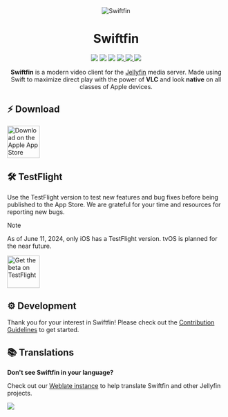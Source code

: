 <div align="center">
  <img alt="Swiftfin" src="./Resources/primary-wide.svg">

  <h1>Swiftfin</h1>
  <img src="https://img.shields.io/badge/iOS-15+-red"/>
  <img src="https://img.shields.io/badge/tvOS-17+-red"/>
  <img src="https://img.shields.io/badge/Jellyfin-10.8.13-9962be"/>
  
  <a href="https://translate.jellyfin.org/engage/swiftfin/">
    <img src="https://translate.jellyfin.org/widgets/swiftfin/-/svg-badge.svg"/>
  </a>
  <a href="https://matrix.to/#/#jellyfin:matrix.org">
    <img src="https://img.shields.io/matrix/jellyfin:matrix.org">
  </a>
  <a href="https://discord.gg/zHBxVSXdBV">
    <img src="https://img.shields.io/badge/Talk%20on-Discord-brightgreen">
  </a>
</div>

<p align="center">
  <b>Swiftfin</b> is a modern video client for the <a href="https://github.com/jellyfin/jellyfin">Jellyfin</a> media server. Made using Swift to maximize direct play with the power of <b>VLC</b> and look <b>native</b> on all classes of Apple devices.
</p>

## ⚡️ Download

<a href="https://apps.apple.com/us/app/swiftfin/id1604098728">
  <img height=75 alt="Download on the Apple App Store" src="./Resources/Download_on_the_App_Store_Badge_US-UK_RGB_blk_092917.svg"/>
</a>

## 🛠️ TestFlight

Use the TestFlight version to test new features and bug fixes before being published to the App Store. We are grateful for your time and resources for reporting new bugs.

> [!NOTE]
> As of June 11, 2024, only iOS has a TestFlight version. tvOS is planned for the near future.

<a href="https://testflight.apple.com/join/SqNPfdxq">
  <img height=75 alt="Get the beta on TestFlight" src="./Resources/Get_the_beta_on_Testflight.svg"/>
</a>

## ⚙️ Development

Thank you for your interest in Swiftfin! Please check out the [Contribution Guidelines](https://github.com/jellyfin/Swiftfin/blob/main/contributing.md) to get started.

## 📚 Translations

**Don't see Swiftfin in your language?**

Check out our [Weblate instance](https://translate.jellyfin.org/projects/swiftfin/) to help translate Swiftfin and other Jellyfin projects.

<a href="https://translate.jellyfin.org/engage/swiftfin/">
<img src="https://translate.jellyfin.org/widgets/swiftfin/-/multi-auto.svg"/>
</a>
